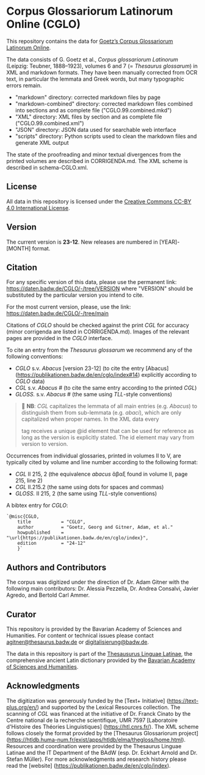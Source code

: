 # Corpus Glossariorum Latinorum Online (CGLO)

This repository contains the data for 
[Goetz’s Corpus Glossariorum Latinorum Online](https://publikationen.badw.de/en/cglo/index).

The data consists of G. Goetz et al., *Corpus glossariorum Latinorum* (Leipzig: Teubner, 1888–1923), volumes 6 and 7 (= *Thesaurus glossarum*) in XML and markdown formats. They have been manually corrected from OCR text, in particular the lemmata and Greek words, but many typographic errors remain.

- "markdown" directory: corrected markdown files by page
- "markdown-combined" directory: corrected markdown files combined into sections and as complete file ("CGLO.99.combined.mkd")
- "XML" directory: XML files by section and as complete file ("CGLO.99.combined.xml")
- "JSON" directory: JSON data used for searchable web interface
- "scripts" directory: Python scripts used to clean the markdown files and generate XML output 

The state of the proofreading and minor textual divergences from the printed volumes are described in CORRIGENDA.md. The XML scheme is described in schema-CGLO.xml.

## License

All data in this repository is licensed under the [Creative Commons CC-BY 4.0 International License](https://creativecommons.org/licenses/by/4.0/deed.en).

## Version

The current version is **23-12**. New releases are numbered in [YEAR]-[MONTH] format.

## Citation

For any specific version of this data, please use the permanent link: https://daten.badw.de/CGLO/-/tree/VERSION 
where "VERSION" should be substituted by the particular version you intend to cite.

For the most current version, please, use the link: https://daten.badw.de/CGLO/-/tree/main

Citations of *CGLO* should be checked against the print *CGL* for accuracy (minor corrigenda are listed in CORRIGENDA.md). Images of the relevant pages are provided in the *CGLO* interface.

To cite an entry from the *Thesaurus glossarum* we recommend any of the following conventions:
- *CGLO* s.v. *Abacus* [version 23-12]  (to cite the entry [Abacus] (https://publikationen.badw.de/en/cglo/index#14) explicitly according to *CGLO* data)
- *CGL* s.v. *Abacus*  # (to cite the same entry according to the printed *CGL*)
- *GLOSS.* s.v. *Abacus*  # (the same using *TLL*-style conventions)

> :memo: **NB**: *CGL* capitalizes the lemmata of all main entries (e.g. *Abacus*) to distinguish them from sub-lemmata (e.g. *abaci*), which are only capitalized when proper names. In the XML data every <form> tag receives a unique @id element that can be used for reference as long as the version is explicitly stated. The id element may vary from version to version.

Occurrences from individual glossaries, printed in volumes II to V, are typically cited by volume and line number according to the following format:
- *CGL* II 215, 2  (the equivalence *abacus* ἄβαξ found in volume II, page 215, line 2)
- *CGL* II.215.2  (the same using dots for spaces and commas)
- *GLOSS.* II 215, 2  (the same using *TLL*-style conventions)

A bibtex entry for *CGLO*:

	`@misc{CGLO,
		title 			= "CGLO",
		author			= "Goetz, Georg and Gitner, Adam, et al."
		howpublished	= "\url{https://publikationen.badw.de/en/cglo/index}",
		edition			= "24-12"
		}`

## Authors and Contributors

The corpus was digitized under the direction of Dr. Adam Gitner with the following main contributors: Dr. Alessia Pezzella, Dr. Andrea Consalvi, Javier Agredo, and Bertold Carl Ammer.

## Curator

This repository is provided by the Bavarian Academy of Sciences and Humanities. For content or technical issues please contact agitner@thesaurus.badw.de or digitalisierung@badw.de.

The data in this repository is part of the [Thesausurus Linguae Latinae](https://thesaurus.badw.de/), the comprehensive ancient Latin dictionary provided by the [Bavarian Academy of Sciences and Humanities](https://badw.de). 

## Acknowledgments

The digitization was generously funded by the [Text+ Initiative] (https://text-plus.org/en/) and supported by the Lexical Resources collection. 
The scanning of *CGL* was financed at the initiative of Dr. Franck Cinato by the Centre national de la recherche scientifique, UMR 7597 [Laboratoire d'Histoire des Théories Linguistiques] (https://htl.cnrs.fr/).
The XML scheme follows closely the format provided by the [Thesaurus Glossariorum project] (https://htldb.huma-num.fr/exist/apps/htldb/elma/thegloss/home.html).
Resources and coordination were provided by the Thesaurus Linguae Latinae and the IT Department of the BAdW (esp. Dr. Eckhart Arnold and Dr. Stefan Müller).
For more acknowledgments and research history please read the [website] (https://publikationen.badw.de/en/cglo/index). 

